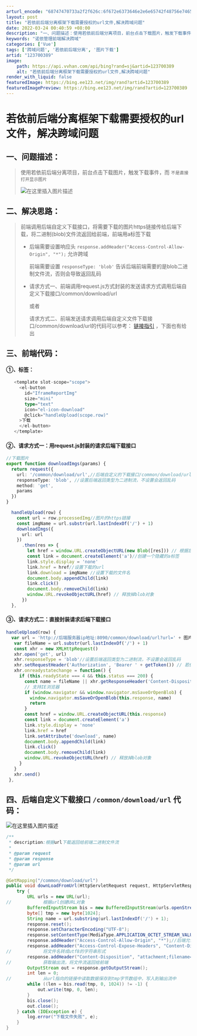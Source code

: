 ```yaml
---
arturl_encode: "68747470733a2f2f626c:6f672e6373646e2e6e65742f48756e7465725f4b6576696e2f:61727469636c652f64657461696c732f313233373030333839"
layout: post
title: "若依前后端分离框架下载需要授权的url文件,解决跨域问题"
date: 2022-03-24 00:40:59 +08:00
description: "一、问题描述：使用若依前后端分离项目，前台点击下载图片，触发下载事件，而不是直接打开显示图片二、解决"
keywords: "诺依管理前端解决跨域"
categories: ['Vue']
tags: ['跨域问题', '若依前后端分离', '图片下载']
artid: "123700389"
image:
    path: https://api.vvhan.com/api/bing?rand=sj&artid=123700389
    alt: "若依前后端分离框架下载需要授权的url文件,解决跨域问题"
render_with_liquid: false
featuredImage: https://bing.ee123.net/img/rand?artid=123700389
featuredImagePreview: https://bing.ee123.net/img/rand?artid=123700389
---
```


# 若依前后端分离框架下载需要授权的url文件，解决跨域问题

## 一、问题描述：

> 使用若依前后端分离项目，前台点击下载图片，触发下载事件，而
> `不是直接打开显示图片`
>   
> ![在这里插入图片描述](https://i-blog.csdnimg.cn/blog_migrate/df63a361b35f02ad0a1da5cfc5155ccf.png)

## 二、解决思路：

> 前端调用后端自定义下载接口，将需要下载的图片https链接传给后端下载，将二进制(blob)文件流返回给前端，前端用a标签下载
>
> * 后端需要设置响应头
>   `response.addHeader("Access-Control-Allow-Origin", "*");`
>   允许跨域
>     
>   前端需要设置
>   `responseType: 'blob'`
>   告诉后端前端需要的是blob二进制文件流，否则会导致返回乱码
> * 请求方式一、前端调用request.js方式封装的发送请求方式调用后端自定义下载接口/common/download/url
>     
>   或者
>     
>   请求方式二、前端发送请求调用后端自定义文件下载接口/common/download/url的代码可以参考：
>   [链接指引](https://www.jianshu.com/p/a43d1662a7d1)
>   ，下面也有给出

## 三、前端代码：

#### ①、标签：

```typescript
   <template slot-scope="scope">
     <el-button
       id="IframeReportImg"
       size="mini"
       type="text"
       icon="el-icon-download"
       @click="handleUpload(scope.row)"
     >下载
     </el-button>
   </template>

```

#### ②、请求方式一：用request.js封装的请求后端下载接口

```typescript
//下载图片
export function downloadImgs(params) {
  return request({
    url: '/common/download/url',//后端自定义的下载接口/common/download/url，路径为admin模块的com.ruoyi.web.controller.common;
    responseType: 'blob', //设置后端返回类型为二进制流，不设置会返回乱码
    method: 'get',
    params
  })
}

```

```typescript
  handleUpload(row) {
    const url = row.processedImg//图片的https链接
    const imgName = url.substr(url.lastIndexOf('/') + 1)
    downloadImgs({
      url: url
    })
      .then(res => {
        let href = window.URL.createObjectURL(new Blob([res])) // 根据后端返回的url对应的文件流创建URL对象
        const link = document.createElement('a')//创建一个隐藏的a标签
        link.style.display = 'none'
        link.href = href//设置下载的url
        link.download = imgName //设置下载的文件名
        document.body.appendChild(link)
        link.click()
        document.body.removeChild(link)
        window.URL.revokeObjectURL(href) // 释放掉blob对象
      })
  },

```

#### ③、请求方式二：直接封装请求后端下载接口

```typescript
handleUpload(row) {
  var url = 'http://后端服务器ip地址:8090/common/download/url?url=' + 图片https链接
   var fileName = url.substr(url.lastIndexOf('/') + 1)
   const xhr = new XMLHttpRequest()
   xhr.open('get', url)
   xhr.responseType = 'blob'//设置后端返回类型为二进制流，不设置会返回乱码
   xhr.setRequestHeader('Authorization', 'Bearer ' + getToken()) // 若依的鉴权token
   xhr.onreadystatechange = function() {
     if (this.readyState === 4 && this.status === 200) {
       const name = fileName || xhr.getResponseHeader('Content-Disposition').split('filename=')[1]
       // 支持IE浏览器
       if (window.navigator && window.navigator.msSaveOrOpenBlob) {
         window.navigator.msSaveOrOpenBlob(this.response, name)
         return
       }
       const href = window.URL.createObjectURL(this.response)
       const link = document.createElement('a')
       link.style.display = 'none'
       link.href = href
       link.setAttribute('download', name)
       document.body.appendChild(link)
       link.click()
       document.body.removeChild(link)
       window.URL.revokeObjectURL(href) // 释放掉blob对象
     }
   }
   xhr.send()
 },

```

## 四、后端自定义下载接口 `/common/download/url` 代码：

![在这里插入图片描述](https://i-blog.csdnimg.cn/blog_migrate/1de6171046a4a697b9e6f8fbd44bbec2.png)

```java
/**
 * description:根据url下载返回给前端二进制文件流
 *
 * @param request
 * @param response
 * @param url
 */

@GetMapping("/common/download/url")
public void downLoadFromUrl(HttpServletRequest request, HttpServletResponse response, String url) {
    try {
        URL urls = new URL(url);
//            根据url创建URL对象
        BufferedInputStream bis = new BufferedInputStream(urls.openStream());
        byte[] tmp = new byte[1024];
        String name = url.substring(url.lastIndexOf('/') + 1);
        response.reset();
        response.setCharacterEncoding("UTF-8");
        response.setContentType(MediaType.APPLICATION_OCTET_STREAM_VALUE);
        response.addHeader("Access-Control-Allow-Origin", "*");//后端允许跨域
        response.addHeader("Access-Control-Expose-Headers", "Content-Disposition,download-filename");
//            将文件名转成utf8的字符串形式
        response.addHeader("Content-Disposition", "attachment;filename=" + new String(name.getBytes(), "utf-8"));
//            获取输出流，将文件流返回给前端
        OutputStream out = response.getOutputStream();
        int len = 0;
//            从url指向的链接中读取数据保存到tmp字节数组中，写入到输出流中
        while ((len = bis.read(tmp, 0, 1024)) != -1) {
            out.write(tmp, 0, len);
        }
        bis.close();
        out.close();
    } catch (IOException e) {
        log.error("下载文件失败", e);
    }
}

```